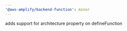 ```yaml
---
'@aws-amplify/backend-function': minor
---
```


adds support for architecture property on defineFunction
